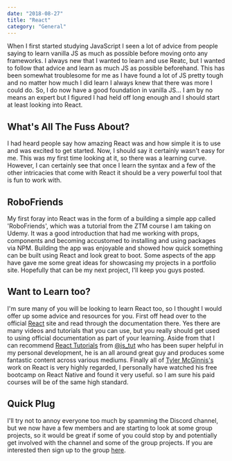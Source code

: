 ```yaml
---
date: "2018-08-27"
title: "React"
category: "General"
---
```

When I first started studying JavaScript I seen a lot of advice from people saying to learn vanilla JS as much as possible before moving onto any frameworks. I always new that I wanted to learn and use Reatc, but I wanted to follow that advice and learn as much JS as possible beforehand. This has been somewhat troublesome for me as I have found a lot of JS pretty tough and no matter how much I did learn I always knew that there was more I could do. So, I do now have a good foundation in vanilla JS... I am by no means an expert but I figured I had held off long enough and I should start at least looking into React.

## What's All The Fuss About?

I had heard people say how amazing React was and how simple it is to use and was excited to get started. Now, I should say it certainly wasn't easy for me. This was my first time looking at it, so there was a learning curve. However, I can certainly see that once I learn the syntax and a few of the other intricacies that come with React it should be a very powerful tool that is fun to work with.

## RoboFriends

My first foray into React was in the form of a building a simple app called 'RoboFriends', which was a tutorial from the ZTM course I am taking on Udemy. It was a good introduction that had me working with props, components and becoming accustomed to installing and using packages via NPM. Building the app was enjoyable and showed how quick something can be built using React and look great to boot. Some aspects of the app have gave me some great ideas for showcasing my projects in a portfolio site. Hopefully that can be my next project, I'll keep you guys posted.

## Want to Learn too?

I'm sure many of you will be looking to learn React too, so I thought I would offer up some advice and resources for you. First off head over to the official [React](https://reactjs.org/) site and read through the documentation there. Yes there are many videos and tutorials that you can use, but you really should get used to using official documentation as part of your learning. Aside from that I can recommend [React Tutorials](http://www.reactjstutorial.net/) from [@js_tut](https://twitter.com/js_tut) who has been super helpful in my personal development, he is an all around great guy and produces some fantastic content across various mediums. Finally all of [Tyler McGinnis's](https://tylermcginnis.com/) work on React is very highly regarded, I personally have watched his free bootcamp on React Native and found it very useful. so I am sure his paid courses will be of the same high standard. 

## Quick Plug

I'll try not to annoy everyone too much by spamming the Discord channel, but we now have a few members and are starting to look at some group projects, so it would be great if some of you could stop by and potentially get involved with the channel and some of the group projects. If you are interested then sign up to the group [here](https://discord.gg/ns8GH3g).
